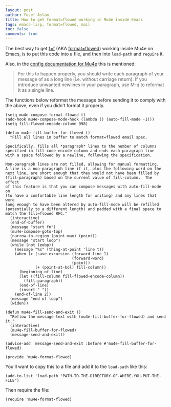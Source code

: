 ```yaml
---
layout: post
author: Yusef Aslam
title: How to get format=flowed working in Mu4e inside Emacs
tags: emacs-lisp, format=flowed, mail
toc: false
comments: true
---
```


The best way to get [f=f](https://joeclark.org/ffaq.html) (AKA [format=flowed](https://joeclark.org/ffaq.html)) working inside Mu4e on Emacs, is to put this code into a file, and then into `load-path` and `require` it.

Also, in the [config documentation for Mu4e](https://www.djcbsoftware.nl/code/mu/mu4e/Writing-messages.html#How-can-I-apply-format_003dflowed-to-my-outgoing-messages_003f) this is mentioned:
> For this to happen properly, you should write each paragraph of your message of as a long line (i.e. without carriage return). If you introduce unwanted newlines in your paragraph, use M-q to reformat it as a single line.

The functions below reformat the message before sending it to comply with the above, even if you didn't format it properly.

```emacs-lisp
(setq mu4e-compose-format-flowed t)
(add-hook mu4e-compose-mode-hook (lambda () (auto-fill-mode -1)))
(setq fill-flowed-encode-column 998)

(defun mu4e-fill-buffer-for-flowed ()
  "Fill all lines in buffer to match format=flowed email spec.

Specifically, fills all *paragraph* lines to the number of columns
specified in fill-code-encode-column and ends each paragraph line
with a space followed by a newline, following the specification.

Non-paragraph lines are not filled, allowing for manual formatting.
A line is a non-paragraph line if it, plus the following word on the
next line, are short enough that they would not have been filled by
(fill-paragraph) based on the current value of fill-column.  The effect
of this feature is that you can compose messages with auto-fill-mode on
(to have a comfortable line length for writing) and any lines that were
long enough to have been altered by auto-fill-mode will be refilled
(potentially to a different length) and padded with a final space to
match the fill=flowed RFC."
  (interactive)
  (end-of-buffer)
  (message "start fn")
  (mu4e-compose-goto-top)
  (narrow-to-region (point-max) (point))
  (message "start loop")
  (while (not (eobp))
    (message "%s" (thing-at-point 'line t))
    (when (> (save-excursion (forward-line 1)
                             (forward-word)
                             (point))
             (+ (point-at-bol) fill-column))
      (beginning-of-line)
      (let ((fill-column fill-flowed-encode-column))
        (fill-paragraph))
      (end-of-line)
      (insert " "))
    (end-of-line 2))
  (message "end of loop")
  (widen))

(defun mu4e-fill-send-and-exit ()
  "Reflow the message text with (mu4e-fill-buffer-for-flowed) and send it."
  (interactive)
  (mu4e-fill-buffer-for-flowed)
  (message-send-and-exit))

(advice-add 'message-send-and-exit :before #'mu4e-fill-buffer-for-flowed)

(provide 'mu4e-format-flowed)
```

You'll want to copy this to a file and add it to the `load-path` like this:
```emacs-lisp
(add-to-list 'load-path "PATH-TO-THE-DIRECTORY-OF-WHERE-YOU-PUT-THE-FILE")
```

Then require the file:
```emacs-lisp
(require 'mu4e-format-flowed)
```
